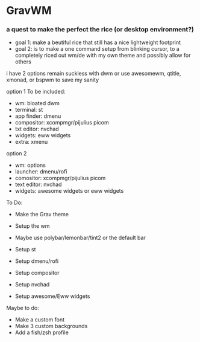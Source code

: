 # GravWM
### a quest to make the perfect the rice (or desktop environment?)


- goal 1: make a beutiful rice that still has a nice lightweight footprint
- goal 2: is to make a one command setup from blinking cursor, to a completely riced out wm/de with my own theme and possibly allow for others
 
i have 2 options
remain suckless with dwm or
use awesomewm, qtitle, xmonad, or bspwm to save my sanity

option 1
To be included:
- wm: bloated dwm
- terminal: st
- app finder: dmenu
- compositor: xcompmgr/pijulius picom
- txt editor: nvchad
- widgets: eww widgets
- extra: xmenu

option 2
- wm: options
- launcher: dmenu/rofi
- comositor: xcompmgr/pijulius picom
- text editor: nvchad
- widgets: awesome widgets or eww widgets
 
To Do:
- Make the Grav theme
- Setup the wm
- Maybe use polybar/lemonbar/tint2 or the default bar
- Setup st 
- Setup dmenu/rofi
- Setup compositor

- Setup nvchad
- Setup awesome/Eww widgets

Maybe to do:
- Make a custom font
- Make 3 custom backgrounds
- Add a fish/zsh profile
